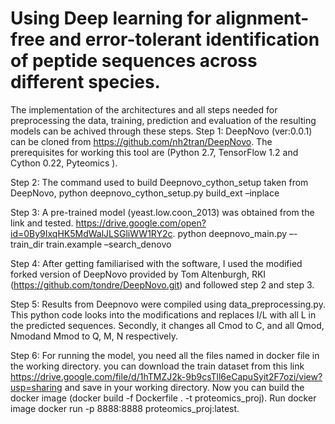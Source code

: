 # Using Deep learning for alignment-free and error-tolerant identification of peptide sequences across different species. 


The implementation of the architectures and all steps needed for preprocessing the data, training, prediction and evaluation of the resulting models can be achived through these steps. 
Step 1: DeepNovo (ver:0.0.1) can be cloned from https://github.com/nh2tran/DeepNovo. The prerequisites for working this tool are (Python 2.7, TensorFlow 1.2 and Cython 0.22, Pyteomics ). 

Step 2: The command used to build Deepnovo_cython_setup taken from DeepNovo,
 python deepnovo_cython_setup.py build_ext –inplace

Step 3: A pre-trained model (yeast.low.coon_2013) was obtained from the link and tested. https://drive.google.com/open?id=0By9IxqHK5MdWalJLSGliWW1RY2c.
python deepnovo_main.py –-train_dir train.example –search_denovo

Step 4: After getting familiarised with the software, I used the modified forked version of DeepNovo provided by Tom Altenburgh, RKI (https://github.com/tondre/DeepNovo.git) and followed step 2 and step 3.

Step 5: Results from Deepnovo were compiled using data_preprocessing.py. This python code looks into the modifications and replaces I/L with all L in the predicted sequences. Secondly, it changes all Cmod to C, and all Qmod, Nmodand Mmod to Q, M, N respectively.

Step 6: For running the model, you need all the files named in docker file in the working directory. you can download the train dataset from this link https://drive.google.com/file/d/1hTMZJ2k-9b9csTll6eCapuSyit2F7ozi/view?usp=sharing and save in your working directory.
Now you can build the docker image (docker build -f Dockerfile . -t proteomics_proj). Run docker image docker run -p 8888:8888 proteomics_proj:latest. 
